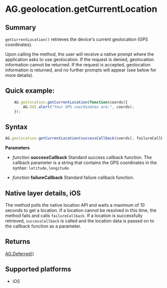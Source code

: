 # AG.geolocation.getCurrentLocation

## Summary
`getCurrentLocation()` retrieves the device's current geolocation (GPS coordinates). 

Upon calling the method, the user will receive a native prompt where the application asks to use geolocation. If the request is denied, geolocation information cannot be returned. If the request is accepted, geolocation information is returned, and no further prompts will appear (see below for more details).

## Quick example:
```javascript
	AG.geolocation.getCurrentLocation(function(coords){
  		AG.GUI.alert("Your GPS coordinates are:", coords);
	});
```

## Syntax
```javascript
AG.geolocation.getCurrentLocation(successCallback(coords), failureCallback)
```

**Parameters**

* *function* **successCallback**
 Standard success callback function. The callback parameter is a string that contains the GPS coordinates in the syntax: `latitude,longitude`.

* *function* **failureCallback**
 Standard failure callback function.

## Native layer details, iOS

The method polls the native location API and waits a maximum of 10 seconds to get a location. If a location cannot be resolved in this time, the method fails and calls `failureCallback`. If a location is successfully retrieved, `successCallback` is called and the location data is passed on to the callback function as a parameter.

## Returns 
[AG.Deferred()](../../Deferred.md)

## Supported platforms
* iOS